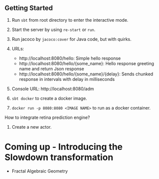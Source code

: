 Getting Started
---------------

1. Run `sbt` from root directory to enter the interactive mode.

2. Start the server by using `re-start` or `run`.

3. Run jacoco by `jacoco:cover` for Java code, but with quirks.

5. URLs:
   * http://localhost:8080/hello: Simple hello response
   * http://localhost:8080/hello/{some_name}: Hello response greeting name and return Json response
   * http://localhost:8080/hello/{some_name}/{delay}: Sends chunked response in intervals with delay in milliseconds

6. Console URL: http://localhost:8080/adm

7. `sbt docker` to create a docker image.

8. `docker run -p 8080:8080 <IMAGE NAME>` to run as a docker container.

How to integrate retina prediction engine?

1. Create a new actor.

Coming up - Introducing the Slowdown transformation
===================================================

- Fractal Algebraic Geometry
